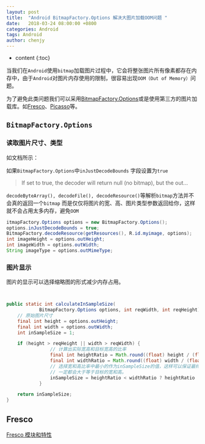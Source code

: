 ```yaml
---
layout: post
title:  "Android BitmapFactory.Options 解决大图片加载OOM问题 "
date:   2018-03-24 08:00:00 +0800
categories: Android 
tags: Android
author: chenjy
---
```




* content
{:toc}

当我们在`Android`使用`bitmap`加载图片过程中，它会将整张图片所有像素都存在内存中，由于`Android`对图片内存使用的限制，很容易出现`OOM（Out of Memory）`问题。

为了避免此类问题我们可以采用[BitmapFactory.Options](https://developer.android.com/reference/android/graphics/BitmapFactory.Options.html)或是使用第三方的图片加载库。如[Fresco](https://github.com/facebook/fresco)、[Picasso](http://square.github.io/picasso/)等。




## `BitmapFactory.Options`

### 读取图片尺寸、类型

如文档所示：

如果`BitmapFactory.Options`中`inJustDecodeBounds` 字段设置为`true`

> If set to true, the decoder will return null (no bitmap), but the out...

`decodeByteArray(), decodeFile(), decodeResource()`等解析`bitmap`方法并不会真的返回一个`bitmap` 而是仅仅将图片的宽、高、图片类型参数返回给你，这样就不会占用太多内存，避免`OOM`


```java
itmapFactory.Options options = new BitmapFactory.Options();
options.inJustDecodeBounds = true;
BitmapFactory.decodeResource(getResources(), R.id.myimage, options);
int imageHeight = options.outHeight;
int imageWidth = options.outWidth;
String imageType = options.outMimeType;

```

### 图片显示

图片的显示可以选择缩略图的形式减少内存占用。

```java


public static int calculateInSampleSize(
            BitmapFactory.Options options, int reqWidth, int reqHeight) {
    // 原始图片尺寸
    final int height = options.outHeight;
    final int width = options.outWidth;
    int inSampleSize = 1;

    if (height > reqHeight || width > reqWidth) {
                // 计算出实际宽高和目标宽高的比率
                final int heightRatio = Math.round((float) height / (float) reqHeight);
                final int widthRatio = Math.round((float) width / (float) reqWidth);
                // 选择宽和高比率中最小的作为inSampleSize的值，这样可以保证最终生成图片的宽和高
                // 一定都会大于等于目标的宽和高。
                inSampleSize = heightRatio < widthRatio ? heightRatio : widthRatio;
            }

    return inSampleSize;
}

```

## Fresco

[Fresco 模块和特性](https://www.fresco-cn.org/)



